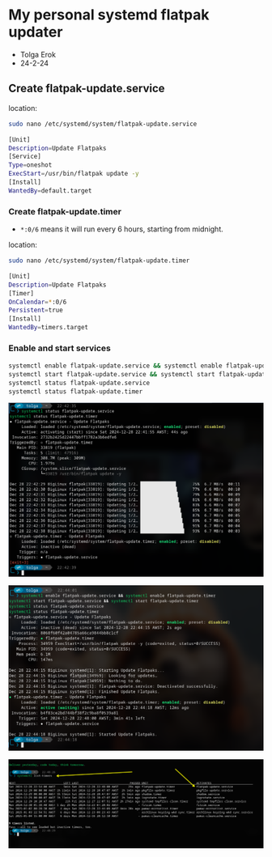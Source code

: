 # My personal systemd flatpak updater

* Tolga Erok
* 24-2-24

## Create flatpak-update.service

location:

```bash
sudo nano /etc/systemd/system/flatpak-update.service
```

```bash
[Unit]
Description=Update Flatpaks
[Service]
Type=oneshot
ExecStart=/usr/bin/flatpak update -y
[Install]
WantedBy=default.target
```

### Create flatpak-update.timer

- `*:0/6` means it will run every 6 hours, starting from midnight.

location:

```bash
sudo nano /etc/systemd/system/flatpak-update.timer
```

```bash
[Unit]
Description=Update Flatpaks
[Timer]
OnCalendar=*:0/6
Persistent=true
[Install]
WantedBy=timers.target
```

### Enable and start services

```bash
systemctl enable flatpak-update.service && systemctl enable flatpak-update.timer
systemctl start flatpak-update.service && systemctl start flatpak-update.timer
systemctl status flatpak-update.service
systemctl status flatpak-update.timer
```

![alt text](image.png)

![alt text](image-1.png)

![alt text](image-2.png)